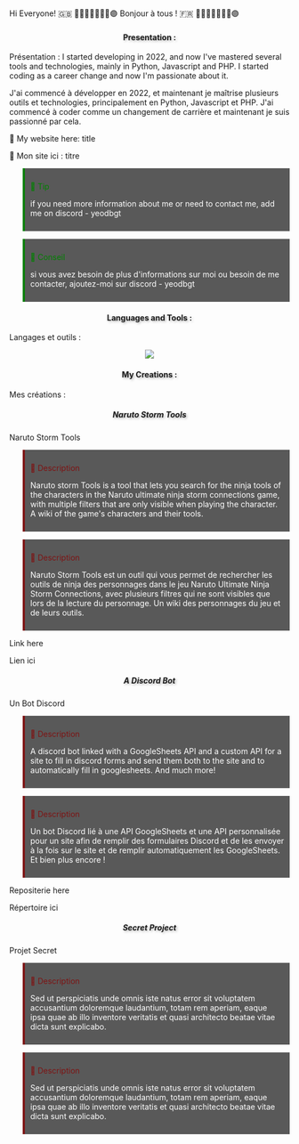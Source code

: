 Hi Everyone! 🇬🇧 🤞🫸🔴🔵🫷🤌🫴🟣
Bonjour à tous ! 🇫🇷 🤞🫸🔴🔵🫷🤌🫴🟣
<h4 align="center" style="text-shadow: 2px 2px 4px rgba(0,0,0,0.3);">Presentation :</h4>

Présentation :
I started developing in 2022, and now I've mastered several tools and technologies, mainly in Python, Javascript and PHP. I started coding as a career change and now I'm passionate about it.

J'ai commencé à développer en 2022, et maintenant je maîtrise plusieurs outils et technologies, principalement en Python, Javascript et PHP. J'ai commencé à coder comme un changement de carrière et maintenant je suis passionné par cela.

🔗 My website here: title

🔗 Mon site ici : titre

<blockquote style="background-color: #595959; padding: 10px; border-left: 4px solid green;">

<span style="color:green">🐧 Tip</span><br>

<span style="color:white">if you need more information about me or need to contact me, add me on discord - yeodbgt</span>

</blockquote>

<blockquote style="background-color: #595959; padding: 10px; border-left: 4px solid green;">

<span style="color:green">🐧 Conseil</span><br>

<span style="color:white">si vous avez besoin de plus d'informations sur moi ou besoin de me contacter, ajoutez-moi sur discord - yeodbgt</span>

</blockquote>

<h4 align="center" style="text-shadow: 2px 2px 4px rgba(0,0,0,0.3);">Languages and Tools :</h4>

Langages et outils :
<p align="center">

<a href="https://skillicons.dev">

<img src="https://skillicons.dev/icons?i=git,apple,blender,bootstrap,html,css,discord,discordjs,django,docker,flask,github,js,linux,md,mongodb,mysql,sqlite,nodejs,opencv,ps,php,py,sass,sklearn,tailwind,vscode,react,angular,wordpress" />

</a>

</p>

<h4 align="center" style="text-shadow: 2px 2px 4px rgba(0,0,0,0.3);">My Creations :</h4>

Mes créations :
<h5 align="center" style="text-shadow: 2px 2px 4px rgba(0,0,0,0.3);">Naruto Storm Tools</h5>

Naruto Storm Tools
<blockquote style="background-color: #595959; padding: 10px; border-left: 4px solid #7e1313;">

<span style="color: #7e1313">🐧 Description</span><br>

<span style="color:white">Naruto storm Tools is a tool that lets you search for the ninja tools of the characters in the Naruto ultimate ninja storm connections game, with multiple filters that are only visible when playing the character. A wiki of the game's characters and their tools.</span>

</blockquote>

<blockquote style="background-color: #595959; padding: 10px; border-left: 4px solid #7e1313;">

<span style="color: #7e1313">🐧 Description</span><br>

<span style="color:white">Naruto Storm Tools est un outil qui vous permet de rechercher les outils de ninja des personnages dans le jeu Naruto Ultimate Ninja Storm Connections, avec plusieurs filtres qui ne sont visibles que lors de la lecture du personnage. Un wiki des personnages du jeu et de leurs outils.</span>

</blockquote>

Link here

Lien ici

<h5 align="center" style="text-shadow: 2px 2px 4px rgba(0,0,0,0.3);">A Discord Bot</h5>

Un Bot Discord
<blockquote style="background-color: #595959; padding: 10px; border-left: 4px solid #7e1313;">

<span style="color: #7e1313">🐧 Description</span><br>

<span style="color:white">A discord bot linked with a GoogleSheets API and a custom API for a site to fill in discord forms and send them both to the site and to automatically fill in googlesheets. And much more!</span>

</blockquote>

<blockquote style="background-color: #595959; padding: 10px; border-left: 4px solid #7e1313;">

<span style="color: #7e1313">🐧 Description</span><br>

<span style="color:white">Un bot Discord lié à une API GoogleSheets et une API personnalisée pour un site afin de remplir des formulaires Discord et de les envoyer à la fois sur le site et de remplir automatiquement les GoogleSheets. Et bien plus encore !</span>

</blockquote>

Repositerie here

Répertoire ici

<h5 align="center" style="text-shadow: 2px 2px 4px rgba(0,0,0,0.3);">Secret Project</h5>

Projet Secret
<blockquote style="background-color: #595959; padding: 10px; border-left: 4px solid #7e1313;">

<span style="color: #7e1313">🐧 Description</span><br>

<span style="color:white">Sed ut perspiciatis unde omnis iste natus error sit voluptatem accusantium doloremque laudantium, totam rem aperiam, eaque ipsa quae ab illo inventore veritatis et quasi architecto beatae vitae dicta sunt explicabo.</span>

</blockquote>

<blockquote style="background-color: #595959; padding: 10px; border-left: 4px solid #7e1313;">

<span style="color: #7e1313">🐧 Description</span><br>

<span style="color:white">Sed ut perspiciatis unde omnis iste natus error sit voluptatem accusantium doloremque laudantium, totam rem aperiam, eaque ipsa quae ab illo inventore veritatis et quasi architecto beatae vitae dicta sunt explicabo.</span>

</blockquote>
